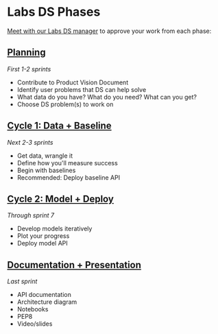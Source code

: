 # Labs DS Phases

[Meet with our Labs DS manager](https://calendly.com/ryan-herr) to approve your work from each phase:

## [Planning](planning.md)
_First 1-2 sprints_

- Contribute to Product Vision Document
- Identify user problems that DS can help solve
- What data do you have? What do you need? What can you get?
- Choose DS problem(s) to work on

## [Cycle 1: Data + Baseline](cycle1.md)
_Next 2-3 sprints_

- Get data, wrangle it
- Define how you'll measure success
- Begin with baselines
- Recommended: Deploy baseline API

## [Cycle 2: Model + Deploy](cycle2.md)
_Through sprint 7_

- Develop models iteratively
- Plot your progress
- Deploy model API

## [Documentation + Presentation](documentation.md)
_Last sprint_

- API documentation
- Architecture diagram
- Notebooks
- PEP8
- Video/slides

